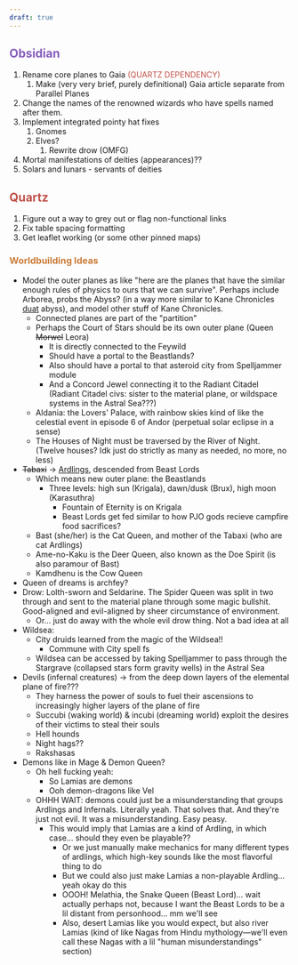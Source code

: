 ```yaml
---
draft: true
---
```

## <span style="color:rgb(134, 93, 187)">Obsidian</span>
1. Rename core planes to Gaia <span style="color:rgb(192, 82, 75)">(QUARTZ DEPENDENCY)</span>
	1. Make (very very brief, purely definitional) Gaia article separate from Parallel Planes
2. Change the names of the renowned wizards who have spells named after them.
3. Implement integrated pointy hat fixes
	1. Gnomes
	2. Elves?
		1. Rewrite drow (OMFG)
4. Mortal manifestations of deities (appearances)??
5. Solars and lunars - servants of deities

## <span style="color:rgb(192, 82, 75)">Quartz</span>
1. Figure out a way to grey out or flag non-functional links
2. Fix table spacing formatting
3. Get leaflet working (or some other pinned maps)

### <span style="color:rgb(203, 123, 55)">Worldbuilding Ideas</span> 
- Model the outer planes as like "here are the planes that have the similar enough rules of physics to ours that we can survive". Perhaps include Arborea, probs the Abyss? (in a way more similar to Kane Chronicles [duat](https://riordan.fandom.com/wiki/Duat#The_Houses_of_the_Night) abyss), and model other stuff of Kane Chronicles. 
	- Connected planes are part of the "partition"
	- Perhaps the Court of Stars should be its own outer plane (Queen ~~Morwel~~ Leora)
		- It is directly connected to the Feywild
		- Should have a portal to the Beastlands?
		- Also should have a portal to that asteroid city from Spelljammer module
		- And a Concord Jewel connecting it to the Radiant Citadel (Radiant Citadel civs: sister to the material plane, or wildspace systems in the Astral Sea???)
	- Aldania: the Lovers' Palace, with rainbow skies kind of like the celestial event in episode 6 of Andor (perpetual solar eclipse in a sense)
	- The Houses of Night must be traversed by the River of Night. (Twelve houses? Idk just do strictly as many as needed, no more, no less)
- ~~Tabaxi~~ $\rightarrow$ [Ardlings](https://dungeonsanddragonsfan.com/ardling-one-dnd-news/), descended from Beast Lords
	- Which means new outer plane: the Beastlands
		- Three levels: high sun (Krigala), dawn/dusk (Brux), high moon (Karasuthra)
			- Fountain of Eternity is on Krigala
			- Beast Lords get fed similar to how PJO gods recieve campfire food sacrifices?
	- Bast (she/her) is the Cat Queen, and mother of the Tabaxi (who are cat Ardlings)
	- Ame-no-Kaku is the Deer Queen, also known as the Doe Spirit (is also paramour of Bast)
	- Kamdhenu is the Cow Queen
- Queen of dreams is archfey?
- Drow: Lolth-sworn and Seldarine. The Spider Queen was split in two through and sent to the material plane through some magic bullshit. Good-aligned and evil-aligned by sheer circumstance of environment.
	- Or... just do away with the whole evil drow thing. Not a bad idea at all
- Wildsea:
	- City druids learned from the magic of the Wildsea!!
		- Commune with City spell fs
	- Wildsea can be accessed by taking Spelljammer to pass through the Stargrave (collapsed stars form gravity wells) in the Astral Sea
- Devils (infernal creatures) $\rightarrow$ from the deep down layers of the elemental plane of fire???  
	- They harness the power of souls to fuel their ascensions to increasingly higher layers of the plane of fire
	- Succubi (waking world) & incubi (dreaming world) exploit the desires of their victims to steal their souls
	- Hell hounds
	- Night hags??
	- Rakshasas
- Demons like in Mage & Demon Queen?
	- Oh hell fucking yeah:
		- So Lamias are demons 
		- Ooh demon-dragons like Vel
	- OHHH WAIT: demons could just be a misunderstanding that groups Ardlings and Infernals. Literally yeah. That solves that. And they're just not evil. It was a misunderstanding. Easy peasy. 
		- This would imply that Lamias are a kind of Ardling, in which case... should they even be playable??
			- Or we just manually make mechanics for many different types of ardlings, which high-key sounds like the most flavorful thing to do
			- But we could also just make Lamias a non-playable Ardling... yeah okay do this
			- OOOH! Melathia, the Snake Queen (Beast Lord)... wait actually perhaps not, because I want the Beast Lords to be a lil distant from personhood... mm we'll see
			- Also, desert Lamias like you would expect, but also river Lamias (kind of like Nagas from Hindu mythology—we'll even call these Nagas with a lil "human misunderstandings" section)
